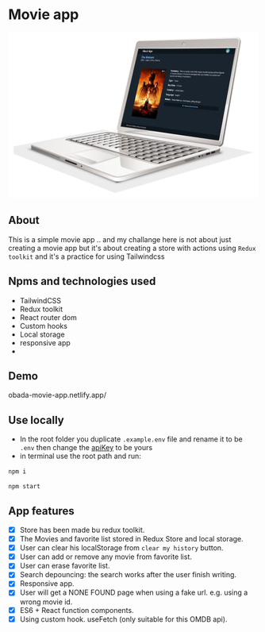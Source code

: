 # Movie app
![app photo](https://github.com/ObadaElSharbatly/movie-app/blob/main/src/images/Laptop-Free-Download-PNG.png)
## About
This is a simple movie app .. and my challange here is not about just creating a movie app but it's about creating a store with actions using `Redux toolkit` and it's a practice for using Tailwindcss

## Npms and technologies used
- TailwindCSS
- Redux toolkit
- React router dom
- Custom hooks
- Local storage
- responsive app
- 
## Demo
obada-movie-app.netlify.app/

## Use locally
- In the root folder you duplicate `.example.env` file and rename it to be `.env` then change the [apiKey](https://www.omdbapi.com/) to be yours
- in terminal use the root path and run:
```
npm i
```
```
npm start
```

## App features
- [x] Store has been made bu redux toolkit.
- [x] The Movies and favorite list stored in Redux Store and local storage.
- [x] User can clear his localStorage from `clear my history` button.
- [x] User can add or remove any movie from favorite list.
- [x] User can erase favorite list.
- [x] Search depouncing: the search works after the user finish writing.
- [x] Responsive app.
- [x] User will get a NONE FOUND page when using a fake url. e.g. using a wrong movie id.
- [x] ES6 + React function components.
- [x] Using custom hook. useFetch (only suitable for this OMDB api).
